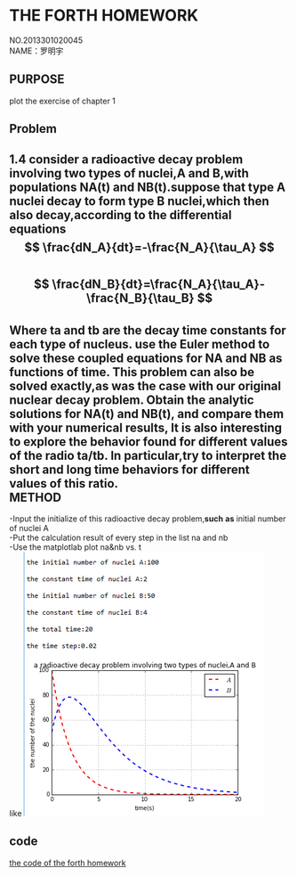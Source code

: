THE FORTH HOMEWORK
======
NO.2013301020045       
NAME：罗明宇     

PURPOSE
------
plot the exercise of chapter 1

Problem
-------
1.4 consider a radioactive decay problem involving two types of nuclei,A and B,with populations NA(t) and NB(t).suppose that type A nuclei decay to form type B nuclei,which then also decay,according to the differential equations     
$$
\frac{dN_A}{dt}=-\frac{N_A}{\tau_A}
$$     
$$
\frac{dN_B}{dt}=\frac{N_A}{\tau_A}-\frac{N_B}{\tau_B}
$$     
Where ta and tb are the decay time constants for each type of nucleus. use the Euler method to solve these coupled equations for NA and NB as functions of time. This problem can also be solved exactly,as was the case with our original nuclear decay problem. Obtain the analytic solutions for NA(t) and NB(t), and compare them with your numerical results, It is also interesting to explore the behavior found for different values of the radio   ta/tb. In particular,try to interpret the short and long time behaviors for different values of this ratio.     
METHOD
--------------
-Input the initialize of this radioactive decay problem,**such** **as** initial number of nuclei A     
-Put the calculation result of every step in the list na and nb     
-Use the matplotlab plot na&nb vs. t     
   like
![x](https://raw.githubusercontent.com/luomingyu/computationalphysics_N2013301020045/code/the%20picture%20of%20the%20forth%20homework.png)

code
-----
[the code of the forth homework](https://raw.githubusercontent.com/luomingyu/computationalphysics_N2013301020045/code/第四次作业代码.py)
